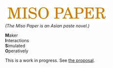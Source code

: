 ![MISO PAPER](img/banner.png)  
_(The Miso Paper is an Asian paste novel.)_

**M**aker  
**I**nteractions  
**S**imulated  
**O**peratively


This is a work in progress. See [the proposal](proposal/proposal.md).
